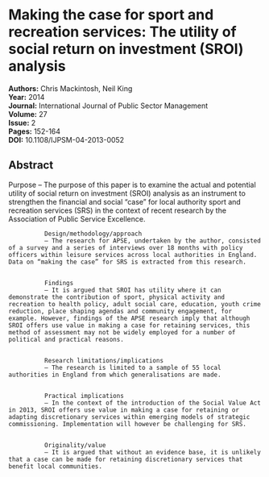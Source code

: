 # Making the case for sport and recreation services: The utility of social return on investment (SROI) analysis

**Authors:** Chris Mackintosh, Neil King  
**Year:** 2014  
**Journal:** International Journal of Public Sector Management  
**Volume:** 27  
**Issue:** 2  
**Pages:** 152-164  
**DOI:** 10.1108/IJPSM-04-2013-0052  

## Abstract
Purpose
              – The purpose of this paper is to examine the actual and potential utility of social return on investment (SROI) analysis as an instrument to strengthen the financial and social “case” for local authority sport and recreation services (SRS) in the context of recent research by the Association of Public Service Excellence.
            
            
              Design/methodology/approach
              – The research for APSE, undertaken by the author, consisted of a survey and a series of interviews over 18 months with policy officers within leisure services across local authorities in England. Data on “making the case” for SRS is extracted from this research.
            
            
              Findings
              – It is argued that SROI has utility where it can demonstrate the contribution of sport, physical activity and recreation to health policy, adult social care, education, youth crime reduction, place shaping agendas and community engagement, for example. However, findings of the APSE research imply that although SROI offers use value in making a case for retaining services, this method of assessment may not be widely employed for a number of political and practical reasons.
            
            
              Research limitations/implications
              – The research is limited to a sample of 55 local authorities in England from which generalisations are made.
            
            
              Practical implications
              – In the context of the introduction of the Social Value Act in 2013, SROI offers use value in making a case for retaining or adapting discretionary services within emerging models of strategic commissioning. Implementation will however be challenging for SRS.
            
            
              Originality/value
              – It is argued that without an evidence base, it is unlikely that a case can be made for retaining discretionary services that benefit local communities.

